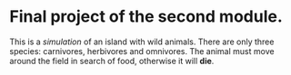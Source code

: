 <h1>Final project of the second module.</h1>
This is a <em>simulation</em> of an island with wild animals.
There are only three species: carnivores, herbivores and omnivores. 
The animal must move around the field in search of food, otherwise it will <b>die</b>.